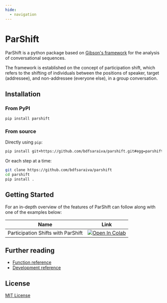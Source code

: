 ```yaml
---
hide:
  - navigation
---
```


# ParShift

ParShift is a python package based on [Gibson's framework](https://doi.org/10.1353/sof.2003.0055)
for the analysis of conversational sequences.

The framework is established on the concept of participation shift, which refers to
the shifting of individuals between the positions of speaker, target (addressee), and
non-addressee (everyone else), in a group conversation.

## Installation

### From PyPI

```bash
pip install parshift
```

### From source

Directly using `pip`:

```bash
pip install git+https://github.com/bdfsaraiva/parshift.git#egg=parshift
```

Or each step at a time:

```bash
git clone https://github.com/bdfsaraiva/parshift
cd parshift
pip install .
```

## Getting Started

For an in-depth overview of the features of ParShift can follow along with one
of the examples below:

| Name  | Link  |
| ----- | ----- |
| Participation Shifts with ParShift | [![Open In Colab](https://colab.research.google.com/assets/colab-badge.svg)](https://colab.research.google.com/drive/1gYa32dMQDVuKwHDLgl1wJiVyHwUw4_zL?usp=sharing)  |

## Further reading

- [Function reference](reference.md)
- [Development reference](dev.md)

## License

[MIT License](https://github.com/bdfsaraiva/parshift/blob/main/LICENSE)